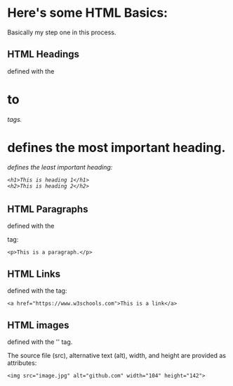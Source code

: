 # Here's some HTML Basics: 
Basically my step one in this process. 

## HTML Headings
defined with the <h1> to <h6> tags.

<h1> defines the most important heading. <h6> defines the least important heading: 

```
<h1>This is heading 1</h1>
<h2>This is heading 2</h2>
```


## HTML Paragraphs
defined with the <p> tag:

```
<p>This is a paragraph.</p>
```

## HTML Links
defined with the <a> tag:

```
<a href="https://www.w3schools.com">This is a link</a>
```

## HTML images
defined with the '<img>' tag.

The source file (src), alternative text (alt), width, and height are provided as attributes:

```
<img src="image.jpg" alt="github.com" width="104" height="142">
```
